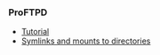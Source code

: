 ### ProFTPD

- [Tutorial](http://ubuntuforums.org/showthread.php?t=79588)
- [Symlinks and mounts to directories](http://www.proftpd.org/docs/howto/Chroot.html) 
